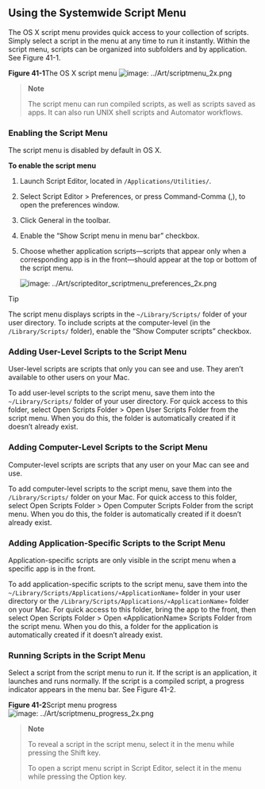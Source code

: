 <a id="//apple_ref/doc/uid/TP40016239-CH7"></a><a id="//apple_ref/doc/uid/TP40016239-CH7-SW1"></a>

## Using the Systemwide Script Menu

The OS X script menu provides quick access to your collection of scripts. Simply select a script in the menu at any time to run it instantly. Within the script menu, scripts can be organized into subfolders and by application. See Figure 41-1.

<a id="//apple_ref/doc/uid/TP40016239-CH7-SW4"></a>
**Figure 41-1**The OS X script menu
![image: ../Art/scriptmenu_2x.png](https://developer.apple.com/library/archive/mac-automation-scripting-guide/Art/scriptmenu_2x.png)
> **Note**
>
>
> The script menu can run compiled scripts, as well as scripts saved as apps. It can also run UNIX shell scripts and Automator workflows.

<a id="//apple_ref/doc/uid/TP40016239-CH7-SW6"></a>

### Enabling the Script Menu

The script menu is disabled by default in OS X.

<a id="//apple_ref/doc/uid/TP40016239-CH7-SW7"></a>

**To enable the script menu**

1. Launch Script Editor, located in `/Applications/Utilities/`.
2. Select Script Editor &gt; Preferences, or press Command-Comma (,), to open the preferences window.
3. Click General in the toolbar.
4. Enable the “Show Script menu in menu bar” checkbox.
5. Choose whether application scripts—scripts that appear only when a corresponding app is in the front—should appear at the top or bottom of the script menu.

   <a id="//apple_ref/doc/uid/TP40016239-CH7-SW3"></a>

   ![image: ../Art/scripteditor_scriptmenu_preferences_2x.png](https://developer.apple.com/library/archive/mac-automation-scripting-guide/Art/scripteditor_scriptmenu_preferences_2x.png)

<a id="//apple_ref/doc/uid/TP40016239-CH7-DontLinkElementID_11"></a>


Tip

The script menu displays scripts in the `~/Library/Scripts/` folder of your user directory. To include scripts at the computer-level (in the `/Library/Scripts/` folder), enable the “Show Computer scripts” checkbox.

<a id="//apple_ref/doc/uid/TP40016239-CH7-SW8"></a>

### Adding User-Level Scripts to the Script Menu

User-level scripts are scripts that only you can see and use. They aren’t available to other users on your Mac.

To add user-level scripts to the script menu, save them into the `~/Library/Scripts/` folder of your user directory. For quick access to this folder, select Open Scripts Folder &gt; Open User Scripts Folder from the script menu. When you do this, the folder is automatically created if it doesn’t already exist.

<a id="//apple_ref/doc/uid/TP40016239-CH7-SW9"></a>

### Adding Computer-Level Scripts to the Script Menu

Computer-level scripts are scripts that any user on your Mac can see and use.

To add computer-level scripts to the script menu, save them into the `/Library/Scripts/` folder on your Mac. For quick access to this folder, select Open Scripts Folder &gt; Open Computer Scripts Folder from the script menu. When you do this, the folder is automatically created if it doesn’t already exist.

<a id="//apple_ref/doc/uid/TP40016239-CH7-SW10"></a>

### Adding Application-Specific Scripts to the Script Menu

Application-specific scripts are only visible in the script menu when a specific app is in the front.

To add application-specific scripts to the script menu, save them into the `~/Library/Scripts/Applications/«ApplicationName»` folder in your user directory or the `/Library/Scripts/Applications/«ApplicationName»` folder on your Mac. For quick access to this folder, bring the app to the front, then select Open Scripts Folder &gt; Open «ApplicationName» Scripts Folder from the script menu. When you do this, a folder for the application is automatically created if it doesn’t already exist.

<a id="//apple_ref/doc/uid/TP40016239-CH7-SW11"></a>

### Running Scripts in the Script Menu

Select a script from the script menu to run it. If the script is an application, it launches and runs normally. If the script is a compiled script, a progress indicator appears in the menu bar. See Figure 41-2.

<a id="//apple_ref/doc/uid/TP40016239-CH7-SW2"></a>
**Figure 41-2**Script menu progress
![image: ../Art/scriptmenu_progress_2x.png](https://developer.apple.com/library/archive/mac-automation-scripting-guide/Art/scriptmenu_progress_2x.png)
> **Note**
>
>
> To reveal a script in the script menu, select it in the menu while pressing the Shift key.
>
> To open a script menu script in Script Editor, select it in the menu while pressing the Option key.
